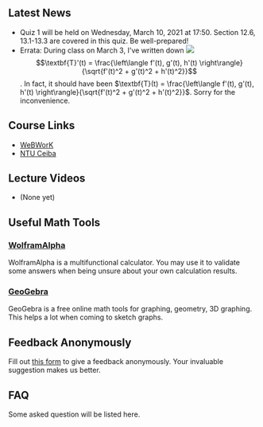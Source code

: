 ## Latest News

- Quiz 1 will be held on Wednesday, March 10, 2021 at 17:50. Section 12.6, 13.1-13.3 are covered in this quiz. Be well-prepared!
- Errata: During class on March 3, I've written down <img src="https://render.githubusercontent.com/render/math?math=e^{i\pi} =x"> $$\textbf{T}'(t) = \frac{\left\langle f'(t), g'(t), h'(t) \right\rangle}{\sqrt{f'(t)^2 + g'(t)^2 + h'(t)^2}}$$. In fact, it should have been $\textbf{T}(t) = \frac{\left\langle f'(t), g'(t), h'(t) \right\rangle}{\sqrt{f'(t)^2 + g'(t)^2 + h'(t)^2}}$. Sorry for the inconvenience.

## Course Links
- [WeBWorK](http://webwork.math.ntu.edu.tw/webwork2/1092MATH4008_07/)
- [NTU Ceiba](https://ceiba.ntu.edu.tw/)

## Lecture Videos
- (None yet)

## Useful Math Tools
### [WolframAlpha](https://www.wolframalpha.com/)
WolframAlpha is a multifunctional calculator. You may use it to validate some answers when being unsure about your own calculation results.
### [GeoGebra](https://www.geogebra.org/?lang=zh-TW)
GeoGebra is a free online math tools for graphing, geometry, 3D graphing. This helps a lot when coming to sketch graphs.


## Feedback Anonymously
Fill out [this form](https://peing.net/zh-TW/1011_cychien) to give a feedback anonymously. Your invaluable suggestion makes us better.

## FAQ
Some asked question will be listed here.
